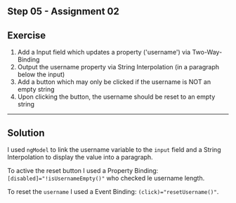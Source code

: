 ## Step 05 - Assignment 02

## Exercise

1. Add a Input field which updates a property ('username') via Two-Way-Binding
2. Output the username property via String Interpolation (in a paragraph below the input)
3. Add a button which may only be clicked if the username is NOT an empty string
4. Upon clicking the button, the username should be reset to an empty string

---

## Solution

I used `ngModel` to link the username variable to the `input` field and a String Interpolation to display the value into a paragraph.

To active the reset button I used a Property Binding: `[disabled]="!isUsernameEmpty()"` who checked le username length.

To reset the `username` I used a Event Binding: `(click)="resetUsername()"`.


